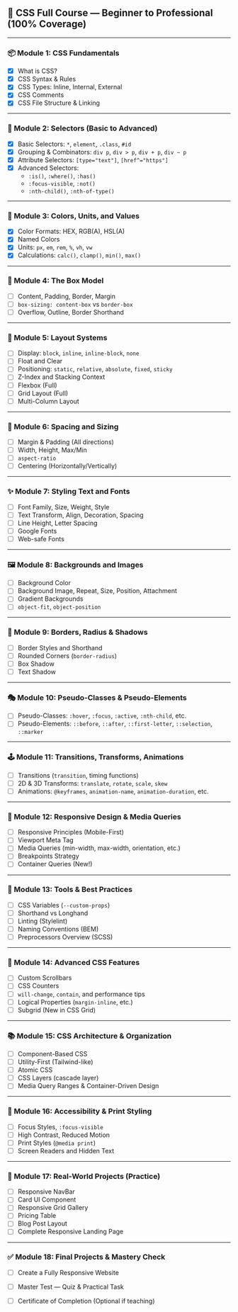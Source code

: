 ## 📘 CSS Full Course — Beginner to Professional (100% Coverage)

---

### 📦 Module 1: CSS Fundamentals
- [x] What is CSS?
- [x] CSS Syntax & Rules
- [x] CSS Types: Inline, Internal, External
- [x] CSS Comments
- [x] CSS File Structure & Linking

---

### 🎯 Module 2: Selectors (Basic to Advanced)
- [x] Basic Selectors: `*`, `element`, `.class`, `#id`
- [x] Grouping & Combinators: `div p`, `div > p`, `div + p`, `div ~ p`
- [x] Attribute Selectors: `[type="text"]`, `[href^="https"]`
- [x] Advanced Selectors:
  - `:is()`, `:where()`, `:has()`
  - `:focus-visible`, `:not()`
  - `:nth-child()`, `:nth-of-type()`

---

### 🎨 Module 3: Colors, Units, and Values
- [x] Color Formats: HEX, RGB(A), HSL(A)
- [x] Named Colors
- [x] Units: `px`, `em`, `rem`, `%`, `vh`, `vw`
- [x] Calculations: `calc()`, `clamp()`, `min()`, `max()`

---

### 📐 Module 4: The Box Model
- [ ] Content, Padding, Border, Margin
- [ ] `box-sizing: content-box` vs `border-box`
- [ ] Overflow, Outline, Border Shorthand

---

### 📏 Module 5: Layout Systems
- [ ] Display: `block`, `inline`, `inline-block`, `none`
- [ ] Float and Clear
- [ ] Positioning: `static`, `relative`, `absolute`, `fixed`, `sticky`
- [ ] Z-Index and Stacking Context
- [ ] Flexbox (Full)
- [ ] Grid Layout (Full)
- [ ] Multi-Column Layout

---

### 🧱 Module 6: Spacing and Sizing
- [ ] Margin & Padding (All directions)
- [ ] Width, Height, Max/Min
- [ ] `aspect-ratio`
- [ ] Centering (Horizontally/Vertically)

---

### ✨ Module 7: Styling Text and Fonts
- [ ] Font Family, Size, Weight, Style
- [ ] Text Transform, Align, Decoration, Spacing
- [ ] Line Height, Letter Spacing
- [ ] Google Fonts
- [ ] Web-safe Fonts

---

### 🖼️ Module 8: Backgrounds and Images
- [ ] Background Color
- [ ] Background Image, Repeat, Size, Position, Attachment
- [ ] Gradient Backgrounds
- [ ] `object-fit`, `object-position`

---

### 🧩 Module 9: Borders, Radius & Shadows
- [ ] Border Styles and Shorthand
- [ ] Rounded Corners (`border-radius`)
- [ ] Box Shadow
- [ ] Text Shadow

---

### 🎭 Module 10: Pseudo-Classes & Pseudo-Elements
- [ ] Pseudo-Classes: `:hover`, `:focus`, `:active`, `:nth-child`, etc.
- [ ] Pseudo-Elements: `::before`, `::after`, `::first-letter`, `::selection`, `::marker`

---

### 🕹️ Module 11: Transitions, Transforms, Animations
- [ ] Transitions (`transition`, timing functions)
- [ ] 2D & 3D Transforms: `translate`, `rotate`, `scale`, `skew`
- [ ] Animations: `@keyframes`, `animation-name`, `animation-duration`, etc.

---

### 🧪 Module 12: Responsive Design & Media Queries
- [ ] Responsive Principles (Mobile-First)
- [ ] Viewport Meta Tag
- [ ] Media Queries (min-width, max-width, orientation, etc.)
- [ ] Breakpoints Strategy
- [ ] Container Queries (New!)

---

### 🧰 Module 13: Tools & Best Practices
- [ ] CSS Variables (`--custom-props`)
- [ ] Shorthand vs Longhand
- [ ] Linting (Stylelint)
- [ ] Naming Conventions (BEM)
- [ ] Preprocessors Overview (SCSS)

---

### 🧩 Module 14: Advanced CSS Features
- [ ] Custom Scrollbars
- [ ] CSS Counters
- [ ] `will-change`, `contain`, and performance tips
- [ ] Logical Properties (`margin-inline`, etc.)
- [ ] Subgrid (New in CSS Grid)

---

### 📚 Module 15: CSS Architecture & Organization
- [ ] Component-Based CSS
- [ ] Utility-First (Tailwind-like)
- [ ] Atomic CSS
- [ ] CSS Layers (cascade layer)
- [ ] Media Query Ranges & Container-Driven Design

---

### 🎯 Module 16: Accessibility & Print Styling
- [ ] Focus Styles, `:focus-visible`
- [ ] High Contrast, Reduced Motion
- [ ] Print Styles (`@media print`)
- [ ] Screen Readers and Hidden Text

---

### 🧱 Module 17: Real-World Projects (Practice)
- [ ] Responsive NavBar
- [ ] Card UI Component
- [ ] Responsive Grid Gallery
- [ ] Pricing Table
- [ ] Blog Post Layout
- [ ] Complete Responsive Landing Page

---

### ✅ Module 18: Final Projects & Mastery Check
- [ ] Create a Fully Responsive Website
- [ ] Master Test — Quiz & Practical Task
- [ ] Certificate of Completion (Optional if teaching)


